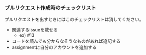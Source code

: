 ### プルリクエスト作成時のチェックリスト
プルリクエストを出すときにはこのチェックリストは消してください。
* 関連するissueを載せる
  * ex) #13
* コードを読んでも分からなそうなものがあれば追記する
* assignmentに自分のアカウントを追加する
